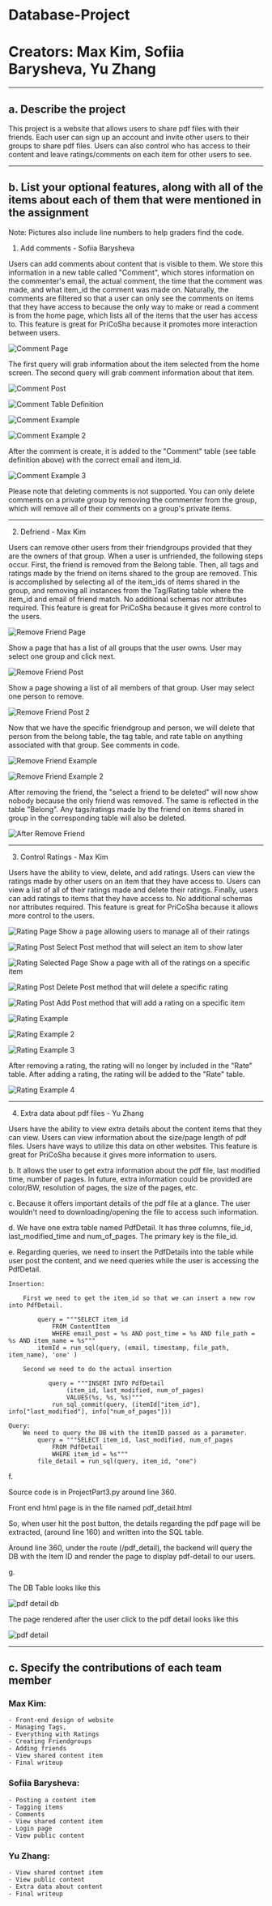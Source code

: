 # **Database-Project**
# **Creators: Max Kim, Sofiia Barysheva, Yu Zhang**

---

## a. Describe the project
This project is a website that allows users to share pdf files with their friends. Each user
can sign up an account and invite other users to their groups to share pdf files. Users can
also control who has access to their content and leave ratings/comments on each item for other users to see. 


---

## b. List your optional features, along with all of the items about each of them that were mentioned in the assignment

Note: Pictures also include line numbers to help graders find the code.

1. Add comments - Sofiia Barysheva

Users can add comments about content that is visible to them. We store this information in a new table called "Comment", which stores information on the commenter's email, the actual comment, the time that the comment was made, and what item_id the comment was made on. Naturally, the comments are filtered so that a user can only see the comments on items that they have access to because the only way to make or read a comment is from the home page, which lists all of the items that the user has access to. This feature is great for PriCoSha because it promotes more interaction between users.


![Comment Page](/photos/comment.png)

The first query will grab information about the item selected from the home screen. The second query will grab comment information about that item. 

![Comment Post](/photos/comment_2.png)

![Comment Table Definition](/photos/comment_3.png)

![Comment Example](/photos/comment_example.png)

![Comment Example 2](/photos/comment_example_2.png)

After the comment is create, it is added to the "Comment" table (see table definition above) with the correct email and item_id. 

![Comment Example 3](/photos/comment_example_3.png)

Please note that deleting comments is not supported. You can only delete comments on a private group by removing the commenter from the group, which will remove all of their comments on a group's private items.

---

2. Defriend - Max Kim

Users can remove other users from their friendgroups provided that they are the owners of that group. When a user is unfriended, the following steps occur. First, the friend is removed from the Belong table. Then, all tags and ratings made by the friend on items shared to the group are removed. This is accomplished by selecting all of the item_ids of items shared in the group, and removing all instances from the Tag/Rating table where the item_id and email of friend match. No additional schemas nor attributes required. This feature is great for PriCoSha because it gives more control to the users.


![Remove Friend Page](/photos/remove_friend.png)

Show a page that has a list of all groups that the user owns. User may select one group and click next. 

![Remove Friend Post](/photos/remove_friend_post.png)

Show a page showing a list of all members of that group. User may select one person to remove. 

![Remove Friend Post 2](/photos/remove_friend_post_2.png)

Now that we have the specific friendgroup and person, we will delete that person from the belong table, the tag table, and rate table on anything associated with that group. See comments in code. 

![Remove Friend Example](/photos/remove_friend_example.png)

![Remove Friend Example 2](/photos/remove_friend_example_2.png)

After removing the friend, the "select a friend to be deleted" will now show nobody because the only friend was removed. The same is reflected in the table "Belong". Any tags/ratings made by the friend on items shared in group in the corresponding table will also be deleted.

![After Remove Friend](/photos/after_remove_friend.png)

---

3. Control Ratings - Max Kim

Users have the ability to view, delete, and add ratings. Users can view the ratings made by other users on an item that they have access to. Users can view a list of all of their ratings made and delete their ratings. Finally, users can add ratings to items that they have access to. No additional schemas nor attributes required. This feature is great for PriCoSha because it allows more control to the users.

![Rating Page](/photos/rating.png)
Show a page allowing users to manage all of their ratings

![Rating Post Select](/photos/rating_2.png)
Post method that will select an item to show later

![Rating Selected Page](/photos/rating_3.png)
Show a page with all of the ratings on a specific item

![Rating Post Delete](/photos/rating_4.png)
Post method that will delete a specific rating

![Rating Post Add](/photos/rating_5.png)
Post method that will add a rating on a specific item

![Rating Example](/photos/rating_example.png)

![Rating Example 2](/photos/rating_example_2.png)

![Rating Example 3](/photos/rating_example_3.png)

After removing a rating, the rating will no longer by included in the "Rate" table. After adding a rating, the rating will be added to the "Rate" table.

![Rating Example 4](/photos/rating_example_4.png)


---

4. Extra data about pdf files - Yu Zhang

Users have the ability to view extra details about the content items that they can view. Users can view information about the size/page length of pdf files. Users have ways to utilize this data on other websites. This feature is great for PriCoSha because it gives more information to users.

b. It allows the user to get extra information about the pdf file, last modified time, number of pages. In future, extra information could be provided are color/BW, resolution of pages, the size of the pages, etc. 

c. Because it offers important details of the pdf file at a glance. The user wouldn't need to downloading/opening the file to access such information. 

d. We have one extra table named PdfDetail. It has three columns, file_id, last_modified_time and num_of_pages. The primary key is the file_id. 

e. Regarding queries, we need to insert the PdfDetails into the table while user post the content, and we need queries while the user is accessing the PdfDetail. 
    
    Insertion: 
        
        First we need to get the item_id so that we can insert a new row into PdfDetail. 
            
            query = """SELECT item_id 
                FROM ContentItem 
                WHERE email_post = %s AND post_time = %s AND file_path = %s AND item_name = %s"""
            itemId = run_sql(query, (email, timestamp, file_path, item_name), 'one' )
        
        Second we need to do the actual insertion
               
               query = """INSERT INTO PdfDetail
                    (item_id, last_modified, num_of_pages) 
                    VALUES(%s, %s, %s)"""
                run_sql_commit(query, (itemId["item_id"], info["last_modified"], info["num_of_pages"]))

    Query: 
        We need to query the DB with the itemID passed as a parameter. 
            query = """SELECT item_id, last_modified, num_of_pages 
                FROM PdfDetail
                WHERE item_id = %s"""
            file_detail = run_sql(query, item_id, "one")


f. 

Source code is in ProjectPart3.py around line 360. 

Front end html page is in the file named pdf_detail.html

So, when user hit the post button, the details regarding the pdf page will be extracted, (around line 160)
and written into the SQL table. 

Around line 360, under the route (/pdf_detail), the backend will query the DB with the Item ID and render the page to display pdf-detail to our users. 

g. 

The DB Table looks like this 

![pdf detail db](/photos/pdf_detail_db.png)

The page rendered after the user click to the pdf detail looks like this

![pdf detail](/photos/pdf_detail.png)

---

## c. Specify the contributions of each team member

### Max Kim: 
    - Front-end design of website
    - Managing Tags,
    - Everything with Ratings
    - Creating Friendgroups
    - Adding friends
    - View shared content item
    - Final writeup

### Sofiia Barysheva: 
    - Posting a content item
    - Tagging items
    - Comments
    - View shared content item
    - Login page
    - View public content

### Yu Zhang:
    - View shared contnet item
    - View public content
    - Extra data about content
    - Final writeup


